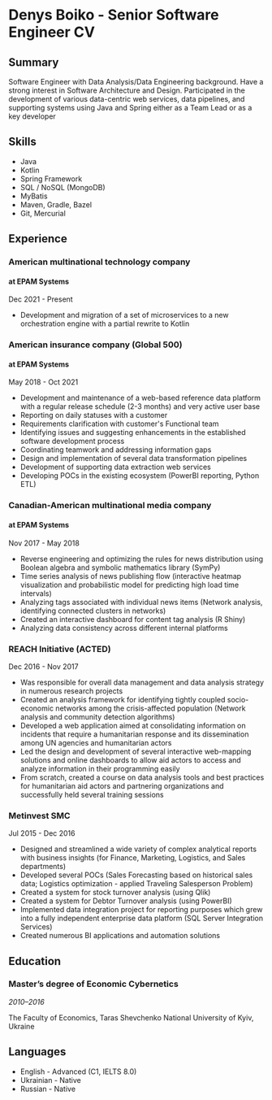 # Denys Boiko - Senior Software Engineer CV

## Summary

Software Engineer with Data Analysis/Data Engineering background.
Have a strong interest in Software Architecture and Design.
Participated in the development of various data-centric web services,
data pipelines, and supporting systems using Java and Spring
either as a Team Lead or as a key developer

## Skills

* Java
* Kotlin
* Spring Framework
* SQL / NoSQL (MongoDB)
* MyBatis
* Maven, Gradle, Bazel
* Git, Mercurial

## Experience

### American multinational technology company
#### at EPAM Systems

Dec 2021 - Present

* Development and migration of a set of microservices to a new orchestration engine
with a partial rewrite to Kotlin

### American insurance company (Global 500)
#### at EPAM Systems

May 2018 - Oct 2021

* Development and maintenance of a web-based reference data platform with a regular release schedule (2-3 months) and very active user base
* Reporting on daily statuses with a customer
* Requirements clarification with customer's Functional team
* Identifying issues and suggesting enhancements in the established software development process
* Coordinating teamwork and addressing information gaps
* Design and implementation of several data transformation pipelines
* Development of supporting data extraction web services
* Developing POCs in the existing ecosystem (PowerBI reporting, Python ETL)

[//]: # (* Development and maintenance of a rich reference data repository with a regular release schedule &#40;2-3 months&#41; and very active user base)
[//]: # (* Developing POCs in the existing ecosystem)

### Canadian-American multinational media company
#### at EPAM Systems

Nov 2017 - May 2018

* Reverse engineering and optimizing the rules for news distribution using Boolean algebra and symbolic mathematics library (SymPy)
* Time series analysis of news publishing flow (interactive heatmap visualization and probabilistic model for predicting high load time intervals)
* Analyzing tags associated with individual news items  (Network analysis, identifying connected clusters in networks)
* Created an interactive dashboard for content tag analysis (R Shiny)
* Analyzing data consistency across different internal platforms

### REACH Initiative (ACTED)

Dec 2016 - Nov 2017

* Was responsible for overall data management and data analysis strategy in numerous research projects
* Created an analysis framework for identifying tightly coupled socio-economic networks among the crisis-affected population (Network analysis and community detection algorithms)
* Developed a web application aimed at consolidating information on incidents that require a humanitarian response and its dissemination among UN agencies and humanitarian actors
* Led the design and development of several interactive web-mapping solutions and online dashboards to allow aid actors to access and analyze information in their programming easily
* From scratch, created a course on data analysis tools and best practices for humanitarian aid actors and partnering organizations and successfully held several training sessions

### Metinvest SMC

Jul 2015 - Dec 2016

* Designed and streamlined a wide variety of complex analytical reports with business insights (for Finance, Marketing, Logistics, and Sales departments)
* Developed several POCs (Sales Forecasting based on historical sales data; Logistics optimization - applied Traveling Salesperson Problem)
* Created a system for stock turnover analysis (using Qlik)
* Created a system for Debtor Turnover analysis (using PowerBI)
* Implemented data integration project for reporting purposes which grew into a fully independent enterprise data platform (SQL Server Integration Services)
* Created numerous BI applications and automation solutions

## Education

### Master’s degree of Economic Cybernetics

*2010–2016*

The Faculty of Economics, Taras Shevchenko National University of Kyiv, Ukraine

## Languages

* English - Advanced (C1, IELTS 8.0)
* Ukrainian - Native
* Russian - Native
